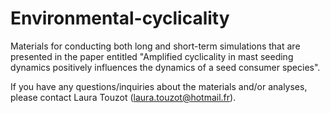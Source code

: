 # Environmental-cyclicality

Materials for conducting both long and short-term simulations that are presented in the paper entitled "Amplified cyclicality in mast seeding dynamics positively influences the dynamics of a seed consumer species".

If you have any questions/inquiries about the materials and/or analyses, please contact Laura Touzot (laura.touzot@hotmail.fr).
